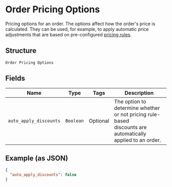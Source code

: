 
# Order Pricing Options

Pricing options for an order. The options affect how the order's price is calculated.
They can be used, for example, to apply automatic price adjustments that are based on pre-configured
[pricing rules](https://developer.squareup.com/docs/reference/square/objects/CatalogPricingRule).

## Structure

`Order Pricing Options`

## Fields

| Name | Type | Tags | Description |
|  --- | --- | --- | --- |
| `auto_apply_discounts` | `Boolean` | Optional | The option to determine whether or not pricing rule-based<br>discounts are automatically applied to an order. |

## Example (as JSON)

```json
{
  "auto_apply_discounts": false
}
```

